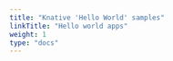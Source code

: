 ```yaml
---
title: "Knative 'Hello World' samples"
linkTitle: "Hello world apps"
weight: 1
type: "docs"
---
```


